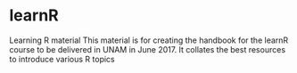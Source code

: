 # learnR
Learning R material
This material is for creating the handbook for the learnR course to be delivered in UNAM in June 2017. It collates the best resources to introduce various R topics
